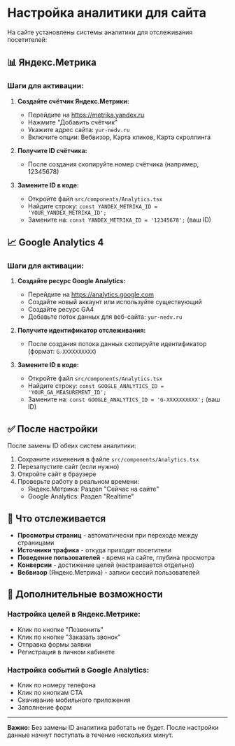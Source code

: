 # Настройка аналитики для сайта

На сайте установлены системы аналитики для отслеживания посетителей:

## 📊 Яндекс.Метрика

### Шаги для активации:

1. **Создайте счётчик Яндекс.Метрики:**
   - Перейдите на https://metrika.yandex.ru
   - Нажмите "Добавить счётчик"
   - Укажите адрес сайта: `yur-nedv.ru`
   - Включите опции: Вебвизор, Карта кликов, Карта скроллинга

2. **Получите ID счётчика:**
   - После создания скопируйте номер счётчика (например, 12345678)

3. **Замените ID в коде:**
   - Откройте файл `src/components/Analytics.tsx`
   - Найдите строку: `const YANDEX_METRIKA_ID = 'YOUR_YANDEX_METRIKA_ID';`
   - Замените на: `const YANDEX_METRIKA_ID = '12345678';` (ваш ID)

## 📈 Google Analytics 4

### Шаги для активации:

1. **Создайте ресурс Google Analytics:**
   - Перейдите на https://analytics.google.com
   - Создайте новый аккаунт или используйте существующий
   - Создайте ресурс GA4
   - Добавьте поток данных для веб-сайта: `yur-nedv.ru`

2. **Получите идентификатор отслеживания:**
   - После создания потока данных скопируйте идентификатор (формат: `G-XXXXXXXXXX`)

3. **Замените ID в коде:**
   - Откройте файл `src/components/Analytics.tsx`
   - Найдите строку: `const GOOGLE_ANALYTICS_ID = 'YOUR_GA_MEASUREMENT_ID';`
   - Замените на: `const GOOGLE_ANALYTICS_ID = 'G-XXXXXXXXXX';` (ваш ID)

## ✅ После настройки

После замены ID обеих систем аналитики:

1. Сохраните изменения в файле `src/components/Analytics.tsx`
2. Перезапустите сайт (если нужно)
3. Откройте сайт в браузере
4. Проверьте работу в реальном времени:
   - Яндекс.Метрика: Раздел "Сейчас на сайте"
   - Google Analytics: Раздел "Realtime"

## 🎯 Что отслеживается

- **Просмотры страниц** - автоматически при переходе между страницами
- **Источники трафика** - откуда приходят посетители
- **Поведение пользователей** - время на сайте, глубина просмотра
- **Конверсии** - достижение целей (настраивается отдельно)
- **Вебвизор** (Яндекс.Метрика) - записи сессий пользователей

## 📱 Дополнительные возможности

### Настройка целей в Яндекс.Метрике:
- Клик по кнопке "Позвонить"
- Клик по кнопке "Заказать звонок"
- Отправка формы заявки
- Регистрация в личном кабинете

### Настройка событий в Google Analytics:
- Клик по номеру телефона
- Клик по кнопкам CTA
- Скачивание мобильного приложения
- Заполнение форм

---

**Важно:** Без замены ID аналитика работать не будет. После настройки данные начнут поступать в течение нескольких минут.
